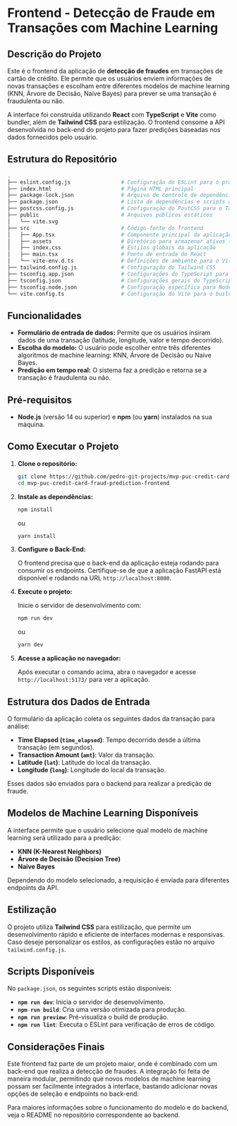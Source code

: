 # Frontend - Detecção de Fraude em Transações com Machine Learning

## Descrição do Projeto

Este é o frontend da aplicação de **detecção de fraudes** em transações de cartão de crédito. Ele permite que os usuários enviem informações de novas transações e escolham entre diferentes modelos de machine learning (KNN, Árvore de Decisão, Naive Bayes) para prever se uma transação é fraudulenta ou não.

A interface foi construída utilizando **React** com **TypeScript** e **Vite** como bundler, além de **Tailwind CSS** para estilização. O frontend consome a API desenvolvida no back-end do projeto para fazer predições baseadas nos dados fornecidos pelo usuário.

## Estrutura do Repositório

```bash
.
├── eslint.config.js                # Configuração do ESLint para o projeto
├── index.html                      # Página HTML principal
├── package-lock.json               # Arquivo de controle de dependências
├── package.json                    # Lista de dependências e scripts do projeto
├── postcss.config.js               # Configuração do PostCSS para o Tailwind
├── public                          # Arquivos públicos estáticos
│   └── vite.svg
├── src                             # Código-fonte do frontend
│   ├── App.tsx                     # Componente principal da aplicação React
│   ├── assets                      # Diretório para armazenar ativos (imagens, ícones, etc.)
│   ├── index.css                   # Estilos globais da aplicação
│   ├── main.tsx                    # Ponto de entrada do React
│   └── vite-env.d.ts               # Definições de ambiente para o Vite e TypeScript
├── tailwind.config.js              # Configuração do Tailwind CSS
├── tsconfig.app.json               # Configurações do TypeScript para o projeto
├── tsconfig.json                   # Configurações gerais do TypeScript
├── tsconfig.node.json              # Configuração específica para Node.js
└── vite.config.ts                  # Configuração do Vite para o build do projeto
```

## Funcionalidades

- **Formulário de entrada de dados:** Permite que os usuários insiram dados de uma transação (latitude, longitude, valor e tempo decorrido).
- **Escolha do modelo:** O usuário pode escolher entre três diferentes algoritmos de machine learning: KNN, Árvore de Decisão ou Naive Bayes.
- **Predição em tempo real:** O sistema faz a predição e retorna se a transação é fraudulenta ou não.

## Pré-requisitos

- **Node.js** (versão 14 ou superior) e **npm** (ou **yarn**) instalados na sua máquina.

## Como Executar o Projeto

1. **Clone o repositório:**

   ```bash
   git clone https://github.com/pedro-git-projects/mvp-puc-credit-card-fraud-prediction-frontend
   cd mvp-puc-credit-card-fraud-prediction-frontend
   ```

2. **Instale as dependências:**

   ```bash
   npm install
   ```

   ou

   ```bash
   yarn install
   ```

3. **Configure o Back-End:**
   
   O frontend precisa que o back-end da aplicação esteja rodando para consumir os endpoints. Certifique-se de que a aplicação FastAPI está disponível e rodando na URL `http://localhost:8000`.

4. **Execute o projeto:**

   Inicie o servidor de desenvolvimento com:

   ```bash
   npm run dev
   ```

   ou

   ```bash
   yarn dev
   ```

5. **Acesse a aplicação no navegador:**

   Após executar o comando acima, abra o navegador e acesse `http://localhost:5173/` para ver a aplicação.

## Estrutura dos Dados de Entrada

O formulário da aplicação coleta os seguintes dados da transação para análise:

- **Time Elapsed (`time_elapsed`)**: Tempo decorrido desde a última transação (em segundos).
- **Transaction Amount (`amt`)**: Valor da transação.
- **Latitude (`lat`)**: Latitude do local da transação.
- **Longitude (`long`)**: Longitude do local da transação.

Esses dados são enviados para o backend para realizar a predição de fraude.

## Modelos de Machine Learning Disponíveis

A interface permite que o usuário selecione qual modelo de machine learning será utilizado para a predição:

- **KNN (K-Nearest Neighbors)**
- **Árvore de Decisão (Decision Tree)**
- **Naive Bayes**

Dependendo do modelo selecionado, a requisição é enviada para diferentes endpoints da API.

## Estilização

O projeto utiliza **Tailwind CSS** para estilização, que permite um desenvolvimento rápido e eficiente de interfaces modernas e responsivas. Caso deseje personalizar os estilos, as configurações estão no arquivo `tailwind.config.js`.

## Scripts Disponíveis

No `package.json`, os seguintes scripts estão disponíveis:

- **`npm run dev`**: Inicia o servidor de desenvolvimento.
- **`npm run build`**: Cria uma versão otimizada para produção.
- **`npm run preview`**: Pré-visualiza o build de produção.
- **`npm run lint`**: Executa o ESLint para verificação de erros de código.

## Considerações Finais

Este frontend faz parte de um projeto maior, onde é combinado com um back-end que realiza a detecção de fraudes. A integração foi feita de maneira modular, permitindo que novos modelos de machine learning possam ser facilmente integrados à interface, bastando adicionar novas opções de seleção e endpoints no back-end.

Para maiores informações sobre o funcionamento do modelo e do backend, veja o README no repositório correspondente ao backend.
